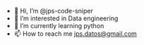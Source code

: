 - 👋 Hi, I’m @jps-code-sniper
- 👀 I’m interested in Data engineering
- 🌱 I’m currently learning python
- 📫 How to reach me jps.datos@gmail.com

<!---
jps-code-sniper/jps-code-sniper is a ✨ special ✨ repository because its `README.md` (this file) appears on your GitHub profile.
You can click the Preview link to take a look at your changes.
--->
